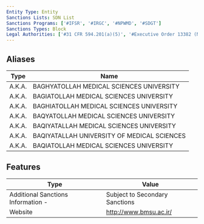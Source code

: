 ```yaml
---
Entity Type: Entity
Sanctions Lists: SDN List
Sanctions Programs: ['#IFSR', '#IRGC', '#NPWMD', '#SDGT']
Sanctions Types: Block
Legal Authorities: ['#31 CFR 594.201(a)(5)', '#Executive Order 13382 (Non-proliferation)']
---
```


## Aliases
| Type  | Name      | 
|-------|-----------|
| A.K.A. | BAGHYATOLLAH MEDICAL SCIENCES UNIVERSITY |
| A.K.A. | BAGIATOLLAH MEDICAL SCIENCES UNIVERSITY |
| A.K.A. | BAGHIATOLLAH MEDICAL SCIENCES UNIVERSITY |
| A.K.A. | BAQYATOLLAH MEDICAL SCIENCES UNIVERSITY |
| A.K.A. | BAQIYATALLAH MEDICAL SCIENCES UNIVERSITY |
| A.K.A. | BAQIYATALLAH UNIVERSITY OF MEDICAL SCIENCES |
| A.K.A. | BAQIATOLLAH MEDICAL SCIENCES UNIVERSITY |

## Features
| Type  | Value      |
|-------|------------|
| Additional Sanctions Information - | Subject to Secondary Sanctions |
| Website | http://www.bmsu.ac.ir/ |
